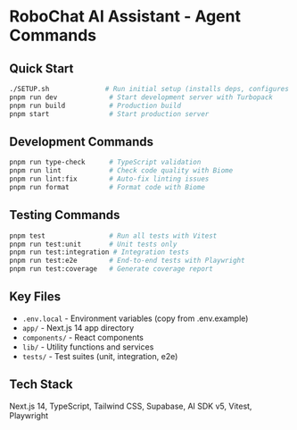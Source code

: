 # RoboChat AI Assistant - Agent Commands

## Quick Start
```bash
./SETUP.sh              # Run initial setup (installs deps, configures env)
pnpm run dev             # Start development server with Turbopack
pnpm run build           # Production build
pnpm start               # Start production server
```

## Development Commands
```bash
pnpm run type-check      # TypeScript validation
pnpm run lint            # Check code quality with Biome
pnpm run lint:fix        # Auto-fix linting issues
pnpm run format          # Format code with Biome
```

## Testing Commands
```bash
pnpm test                # Run all tests with Vitest
pnpm run test:unit       # Unit tests only
pnpm run test:integration # Integration tests
pnpm run test:e2e        # End-to-end tests with Playwright
pnpm run test:coverage   # Generate coverage report
```

## Key Files
- `.env.local` - Environment variables (copy from .env.example)
- `app/` - Next.js 14 app directory
- `components/` - React components
- `lib/` - Utility functions and services
- `tests/` - Test suites (unit, integration, e2e)

## Tech Stack
Next.js 14, TypeScript, Tailwind CSS, Supabase, AI SDK v5, Vitest, Playwright